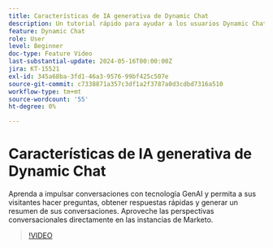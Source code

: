 ```yaml
---
title: Características de IA generativa de Dynamic Chat
description: Un tutorial rápido para ayudar a los usuarios Dynamic Chat a aprovechar las funciones con tecnología GenAI
feature: Dynamic Chat
role: User
level: Beginner
doc-type: Feature Video
last-substantial-update: 2024-05-16T00:00:00Z
jira: KT-15521
exl-id: 345a68ba-3fd1-46a3-9576-99bf425c507e
source-git-commit: c7338871a357c3df1a2f3787a0d3cdbd7316a510
workflow-type: tm+mt
source-wordcount: '55'
ht-degree: 0%

---
```


# Características de IA generativa de Dynamic Chat

Aprenda a impulsar conversaciones con tecnología GenAI y permita a sus visitantes hacer preguntas, obtener respuestas rápidas y generar un resumen de sus conversaciones. Aproveche las perspectivas conversacionales directamente en las instancias de Marketo.

>[!VIDEO](https://video.tv.adobe.com/v/3429153/?learn=on)
